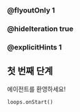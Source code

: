 ### @flyoutOnly 1
### @hideIteration true 
### @explicitHints 1

## 첫 번째 단계
에이전트를 환영하세요!

```ghost
loops.onStart()
```